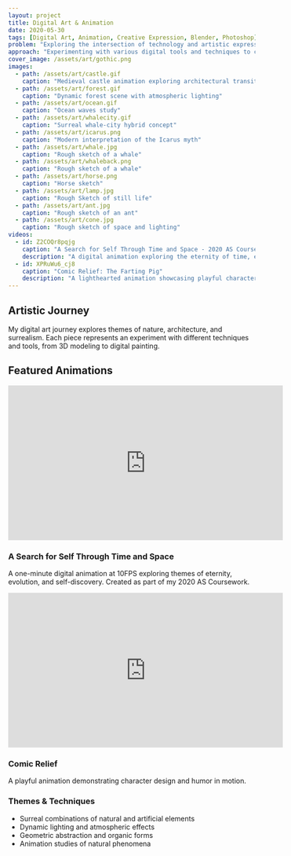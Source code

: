 ```yaml
---
layout: project
title: Digital Art & Animation
date: 2020-05-30
tags: [Digital Art, Animation, Creative Expression, Blender, Photoshop]
problem: "Exploring the intersection of technology and artistic expression while learning new digital mediums"
approach: "Experimenting with various digital tools and techniques to create both static and animated artworks"
cover_image: /assets/art/gothic.png
images:
  - path: /assets/art/castle.gif
    caption: "Medieval castle animation exploring architectural transitions"
  - path: /assets/art/forest.gif
    caption: "Dynamic forest scene with atmospheric lighting"
  - path: /assets/art/ocean.gif
    caption: "Ocean waves study"
  - path: /assets/art/whalecity.gif
    caption: "Surreal whale-city hybrid concept"
  - path: /assets/art/icarus.png
    caption: "Modern interpretation of the Icarus myth"
  - path: /assets/art/whale.jpg
    caption: "Rough sketch of a whale"
  - path: /assets/art/whaleback.png
    caption: "Rough sketch of a whale"
  - path: /assets/art/horse.png
    caption: "Horse sketch"
  - path: /assets/art/lamp.jpg
    caption: "Rough Sketch of still life"
  - path: /assets/art/ant.jpg
    caption: "Rough sketch of an ant"
  - path: /assets/art/cone.jpg
    caption: "Rough sketch of space and lighting"
videos:
  - id: Z2COQr8pqjg
    caption: "A Search for Self Through Time and Space - 2020 AS Coursework"
    description: "A digital animation exploring the eternity of time, evolution, and the search for self. BGM: Adding The Sun by Kevin MacLeod"
  - id: XPRuWu6_cj8
    caption: "Comic Relief: The Farting Pig"
    description: "A lighthearted animation showcasing playful character design"
---
```


## Artistic Journey

My digital art journey explores themes of nature, architecture, and surrealism. Each piece represents an experiment with different techniques and tools, from 3D modeling to digital painting.

## Featured Animations

<div class="video-container">
  <iframe 
    width="560" 
    height="315" 
    src="https://www.youtube.com/embed/Z2COQr8pqjg" 
    frameborder="0" 
    allow="accelerometer; autoplay; clipboard-write; encrypted-media; gyroscope; picture-in-picture" 
    allowfullscreen>
  </iframe>
</div>

### A Search for Self Through Time and Space

A one-minute digital animation at 10FPS exploring themes of eternity, evolution, and self-discovery. Created as part of my 2020 AS Coursework.

<div class="video-container">
  <iframe 
    width="560" 
    height="315" 
    src="https://www.youtube.com/embed/XPRuWu6_cj8" 
    frameborder="0" 
    allow="accelerometer; autoplay; clipboard-write; encrypted-media; gyroscope; picture-in-picture" 
    allowfullscreen>
  </iframe>
</div>

### Comic Relief

A playful animation demonstrating character design and humor in motion.

### Themes & Techniques

- Surreal combinations of natural and artificial elements
- Dynamic lighting and atmospheric effects
- Geometric abstraction and organic forms
- Animation studies of natural phenomena
